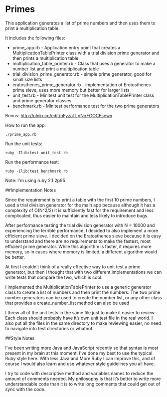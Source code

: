 # Primes

This application generates a list of prime numbers and then uses them to print a multiplication table.

It includes the following files:

* prime\_app.rb - Application entry point that creates a MultiplicationTablePrinter class with a trial division prime generator and then prints a multiplication table
* multiplication\_table\_printer.rb - Class that uses a generator to make a number list and print a multiplication table
* trial\_division\_prime\_generator.rb - simple prime generator, good for small size lists
* eratosthenes\_prime\_generator.rb - implementation of Erotosthenes prime sieve, uses more memory but better for larger lists
* unit\_test.rb - Minitest unit test for the MultiplicationTablePrinter class and prime generator classes
* benchmark.rb - Minitest performance test for the two prime generators

Bonus: http://plnkr.co/edit/nFyzaTLgNirFGOCFsewq

How to run the app:

    ./prime_app.rb 

Run the unit tests:

    ruby -Ilib:test unit_test.rb

Run the performance test:

    ruby -Ilib:test benchmark.rb

Note: I'm using ruby 2.1.2p95

##Implementation Notes

Since the requirement is to print a table with the first 10 prime numbers, I used a trial division generator for the main app because although it has a complexity of O(N^2/2) it is sufficiently fast for the requirement and less complicated, thus easier to maintain and less likely to introduce bugs. 

After performance testing the trial division generator with N = 10000 and experiencing the terrible performance, I decided to also implement a more efficient prime sieve. I decided on the Eratosthenes sieve because it is easy to understand and there are no requirements to make the fastest, most efficient prime generator. While this algorithm is faster, it requires more memory, so in cases where memory is limited, a different algorithm would be better.

At first I couldn’t think of a really effective way to unit test a prime generator, but then I thought that with two different implementations we can write tests that compare the two, which is cool.

I implemented the MultiplicationTablePrinter to use a generic generator class to create a list of numbers and then print the numbers. The two prime number generators can be used to create the number list, or any other class that provides a create_number_list method can also be used

I threw all of the unit tests in the same file just to make it easier to review. Each class should probably have it’s own unit test file in the real world. I also put all the files in the same directory to make reviewing easier, no need to navigate into test directories or whatnot.

##Style Notes

I've been writing more Java and JavaScript recently so that syntax is most present in my brain at this moment. I've done my best to use the typical Ruby style here. With less Java and More Ruby I can improve this, and of course I would also learn and use whatever style guidelines you all have.

I try to code with descriptive method and variables names to reduce the amount of comments needed. My philosophy is that it’s better to write more understandable code than it is to write long comments that could get out of sync with the code. 